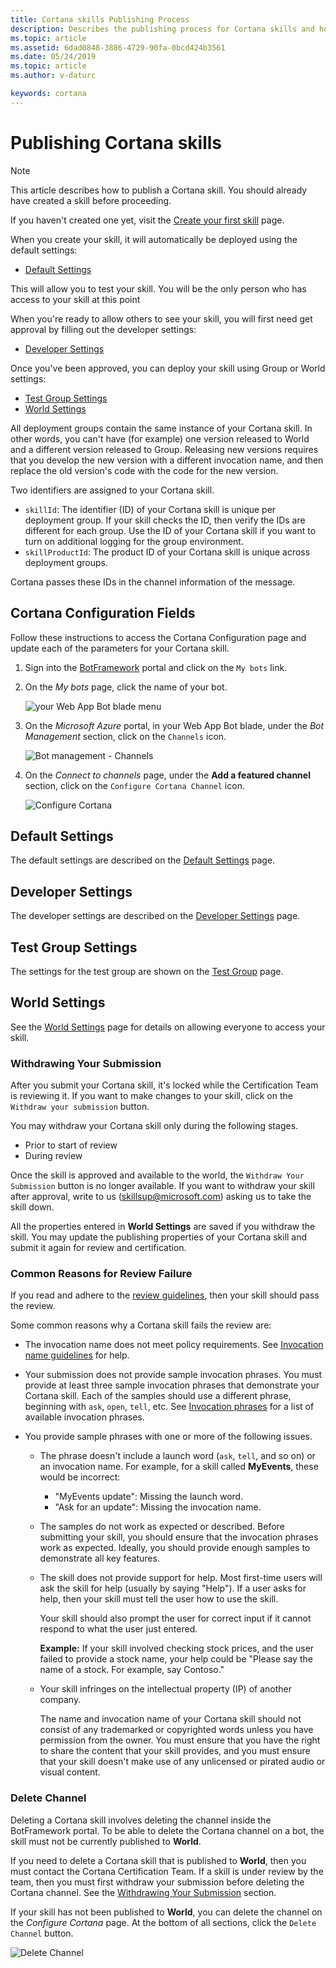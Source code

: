 ```yaml
---
title: Cortana skills Publishing Process
description: Describes the publishing process for Cortana skills and how to deploy skills to self, group, and world. 
ms.topic: article
ms.assetid: 6dad0848-3886-4729-90fa-0bcd424b3561
ms.date: 05/24/2019
ms.topic: article
ms.author: v-daturc

keywords: cortana
---
```


# Publishing Cortana skills

>[!NOTE]
> This article describes how to publish a Cortana skill. You should already have created a skill before proceeding.
>
> If you haven't created one yet, visit the [Create your first skill](./get-started.md) page.

When you create your skill, it will automatically be deployed using the default settings:

* [Default Settings](#default-settings)

This will allow you to test your skill. You will be the only person who has access to your skill at this point

When you're ready to allow others to see your skill, you will first need get approval by filling out the developer settings:

* [Developer Settings](#developer-settings)

Once you've been approved, you can deploy your skill using Group or World settings:

* [Test Group Settings](#test-group-settings)
* [World Settings](#world-settings)

All deployment groups contain the same instance of your Cortana skill. In other words, you can't have (for example) one version released to World and a different version released to Group. Releasing new versions requires that you develop the new version with a different invocation name, and then replace the old version's code with the code for the new version.

Two identifiers are assigned to your Cortana skill.

* `skillId`:  The identifier (ID) of your Cortana skill is unique per deployment group. If your skill checks the ID, then verify the IDs are different for each group. Use the ID of your Cortana skill if you want to turn on additional logging for the group environment.
* `skillProductId`: The product ID of your Cortana skill is unique across deployment groups.

Cortana passes these IDs in the channel information of the message.

## Cortana Configuration Fields

Follow these instructions to access the Cortana Configuration page and update each of the parameters for your Cortana skill.

1. Sign into the [BotFramework](https://dev.botframework.com) portal and click on the `My bots` link.

1. On the *My bots* page, click the name of your bot.

    ![your Web App Bot blade menu](../media/images/my-bots-page.png)

1. On the *Microsoft Azure* portal, in your Web App Bot blade, under the *Bot Management* section, click on the `Channels` icon.

    ![Bot management - Channels](../media/images/bot_management-channels.png)

1. On the *Connect to channels* page, under the **Add a featured channel** section, click on the `Configure Cortana Channel` icon.

    ![Configure Cortana](../media/images/configure_cortana.png)

## Default Settings

The default settings are described on the [Default Settings](./pub-default-settings.md) page.

## Developer Settings

The developer settings are described on the [Developer Settings](./pub-developer-settings.md) page.

## Test Group Settings

The settings for the test group are shown on the [Test Group](./pub-test-settings.md) page.

## World Settings

See the [World Settings](./pub-world-settings.md) page for details on allowing everyone to access your skill.

### Withdrawing Your Submission

After you submit your Cortana skill, it's locked while the Certification Team is reviewing it. If you want to make changes to your skill, click on the `Withdraw your submission` button.

You may withdraw your Cortana skill only during the following stages.

* Prior to start of review
* During review

Once the skill is approved and available to the world, the `Withdraw Your Submission` button is no longer available. If you want to withdraw your skill after approval, write to us (skillsup@microsoft.com) asking us to take the skill down.

All the properties entered in **World Settings** are saved if you withdraw the skill. You may update the publishing properties of your Cortana skill and submit it again for review and certification.

### Common Reasons for Review Failure

If you read and adhere to the [review guidelines](./skill-review-guidelines.md), then your skill should pass the review.

Some common reasons why a Cortana skill fails the review are:

* The invocation name does not meet policy requirements. See [Invocation name guidelines](https://docs.microsoft.com/en-us/cortana/skills/cortana-invocation-guidelines) for help.

* Your submission does not provide sample invocation phrases.  You must provide at least three sample invocation phrases that demonstrate your Cortana skill. Each of the samples should use a different phrase, beginning with `ask`, `open`, `tell`, etc. See [Invocation phrases](https://docs.microsoft.com/en-us/cortana/skills/cortana-invocation-guidelines#invocation-phrases) for a list of available invocation phrases.

* You provide sample phrases with one or more of the following issues.

  * The phrase doesn't include a launch word (`ask`, `tell`, and so on) or an invocation name. For example, for a skill called **MyEvents**, these would be incorrect:

      * "MyEvents update": Missing the launch word.
      * "Ask for an update": Missing the invocation name.

  * The samples do not work as expected or described. Before submitting your skill, you should ensure that the invocation phrases work as expected. Ideally, you should provide enough samples to demonstrate all key features.
  
  * The skill does not provide support for help. Most first-time users will ask the skill for help (usually by saying "Help"). If a user asks for help, then your skill must tell the user how to use the skill.
  
      Your skill should also prompt the user for correct input if it cannot respond to what the user just entered.
  
      **Example:** If your skill involved checking stock prices, and the user failed to provide a stock name, your help could be "Please say the name of a stock. For example, say Contoso."
  
  * Your skill infringes on the intellectual property (IP) of another company.
  
      The name and invocation name of your Cortana skill should not consist of any trademarked or copyrighted words unless you have permission from the owner. You must ensure that you have the right to share the content that your skill provides, and you must ensure that your skill doesn't make use of any unlicensed or pirated audio or visual content.

### Delete Channel

Deleting a Cortana skill involves deleting the channel inside the BotFramework portal.  To be able to delete the Cortana channel on a bot, the skill must not be currently published to **World**.

If you need to delete a Cortana skill that is published to **World**, then you must contact the Cortana Certification Team. If a skill is under review by the team, then you must first withdraw your submission before deleting the Cortana channel. See the [Withdrawing Your Submission](#withdrawing-your-submission) section.

If your skill has not been published to **World**, you can delete the channel on the *Configure Cortana* page. At the bottom of all sections, click the `Delete Channel` button.

![Delete Channel](../media/images/delete_channel.png)
